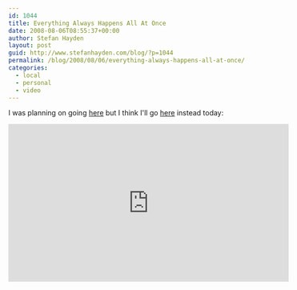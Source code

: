 ```yaml
---
id: 1044
title: Everything Always Happens All At Once
date: 2008-08-06T08:55:37+00:00
author: Stefan Hayden
layout: post
guid: http://www.stefanhayden.com/blog/?p=1044
permalink: /blog/2008/08/06/everything-always-happens-all-at-once/
categories:
  - local
  - personal
  - video
---
```

I was planning on going <a href="http://www.stefanhayden.com/blog/2008/07/31/an-evening-with-scott-mccloud/">here</a> but I think I'll go <a href="https://www.youtube.com/watch?v=n4ieUK-PW6A">here</a> instead today:

<iframe width="560" height="315" src="https://www.youtube.com/embed/n4ieUK-PW6A" title="YouTube video player" frameborder="0" allow="accelerometer; autoplay; clipboard-write; encrypted-media; gyroscope; picture-in-picture" allowfullscreen></iframe>
